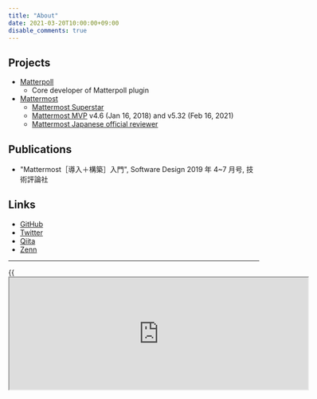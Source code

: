 ```yaml
---
title: "About"
date: 2021-03-20T10:00:00+09:00
disable_comments: true
---
```


## Projects

- [Matterpoll](https://github.com/matterpoll)
  - Core developer of Matterpoll plugin
- [Mattermost](httsp://github.com/)
  - [Mattermost Superstar](https://mattermost.com/superstars/)
  - [Mattermost MVP](https://developers.mattermost.com/contribute/mvp/) v4.6 (Jan 16, 2018) and v5.32 (Feb 16, 2021)
  - [Mattermost Japanese official reviewer](https://handbook.mattermost.com/contributors/contributors/localization#translation-maintenance)

## Publications

- "Mattermost［導入＋構築］入門", Software Design 2019 年 4~7 月号, 技術評論社

## Links

- [GitHub](https://github.com/kaakaa)
- [Twitter](https://twitter.com/kaakaa_hoe_prog)
- [Qiita](https://qiita.com/kaakaa_hoe)
- [Zenn](https://zenn.dev/kaakaa)

---

{{<iframe src="https://github.com/sponsors/kaakaa/card" title="Sponsor kaakaa" height=225 width=600 >}}
